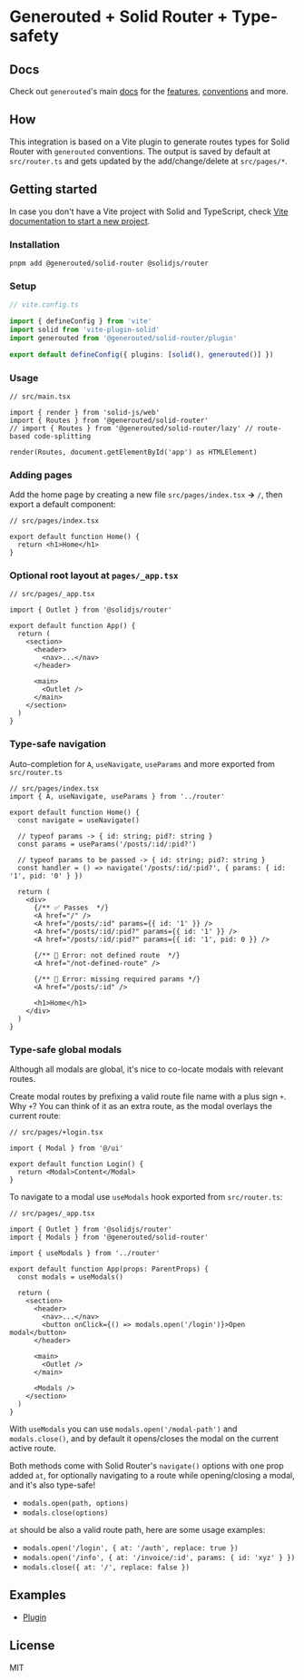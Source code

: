 # Generouted + Solid Router + Type-safety

## Docs

Check out `generouted`'s main [docs](/) for the [features](/#features), [conventions](/#conventions) and more.

## How

This integration is based on a Vite plugin to generate routes types for Solid Router with `generouted` conventions. The output is saved by default at `src/router.ts` and gets updated by the add/change/delete at `src/pages/*`.

## Getting started

In case you don't have a Vite project with Solid and TypeScript, check [Vite documentation to start a new project](https://vitejs.dev/guide/#scaffolding-your-first-vite-project).

### Installation

```shell
pnpm add @generouted/solid-router @solidjs/router
```

### Setup

```ts
// vite.config.ts

import { defineConfig } from 'vite'
import solid from 'vite-plugin-solid'
import generouted from '@generouted/solid-router/plugin'

export default defineConfig({ plugins: [solid(), generouted()] })
```

### Usage

```tsx
// src/main.tsx

import { render } from 'solid-js/web'
import { Routes } from '@generouted/solid-router'
// import { Routes } from '@generouted/solid-router/lazy' // route-based code-splitting

render(Routes, document.getElementById('app') as HTMLElement)
```

### Adding pages

Add the home page by creating a new file `src/pages/index.tsx` **→** `/`, then export a default component:

```tsx
// src/pages/index.tsx

export default function Home() {
  return <h1>Home</h1>
}
```

### Optional root layout at `pages/_app.tsx`

```tsx
// src/pages/_app.tsx

import { Outlet } from '@solidjs/router'

export default function App() {
  return (
    <section>
      <header>
        <nav>...</nav>
      </header>

      <main>
        <Outlet />
      </main>
    </section>
  )
}
```

### Type-safe navigation

Auto-completion for `A`, `useNavigate`, `useParams` and more exported from `src/router.ts`

```tsx
// src/pages/index.tsx
import { A, useNavigate, useParams } from '../router'

export default function Home() {
  const navigate = useNavigate()

  // typeof params -> { id: string; pid?: string }
  const params = useParams('/posts/:id/:pid?')

  // typeof params to be passed -> { id: string; pid?: string }
  const handler = () => navigate('/posts/:id/:pid?', { params: { id: '1', pid: '0' } })

  return (
    <div>
      {/** ✅ Passes  */}
      <A href="/" />
      <A href="/posts/:id" params={{ id: '1' }} />
      <A href="/posts/:id/:pid?" params={{ id: '1' }} />
      <A href="/posts/:id/:pid?" params={{ id: '1', pid: 0 }} />

      {/** 🔴 Error: not defined route  */}
      <A href="/not-defined-route" />

      {/** 🔴 Error: missing required params */}
      <A href="/posts/:id" />

      <h1>Home</h1>
    </div>
  )
}
```

### Type-safe global modals

Although all modals are global, it's nice to co-locate modals with relevant routes.

Create modal routes by prefixing a valid route file name with a plus sign `+`. Why `+`? You can think of it as an extra route, as the modal overlays the current route:

```tsx
// src/pages/+login.tsx

import { Modal } from '@/ui'

export default function Login() {
  return <Modal>Content</Modal>
}
```

To navigate to a modal use `useModals` hook exported from `src/router.ts`:

```tsx
// src/pages/_app.tsx

import { Outlet } from '@solidjs/router'
import { Modals } from '@generouted/solid-router'

import { useModals } from '../router'

export default function App(props: ParentProps) {
  const modals = useModals()

  return (
    <section>
      <header>
        <nav>...</nav>
        <button onClick={() => modals.open('/login')}>Open modal</button>
      </header>

      <main>
        <Outlet />
      </main>

      <Modals />
    </section>
  )
}
```

With `useModals` you can use `modals.open('/modal-path')` and `modals.close()`, and by default it opens/closes the modal on the current active route.

Both methods come with Solid Router's `navigate()` options with one prop added `at`, for optionally navigating to a route while opening/closing a modal, and it's also type-safe!

- `modals.open(path, options)`
- `modals.close(options)`

`at` should be also a valid route path, here are some usage examples:

- `modals.open('/login', { at: '/auth', replace: true })`
- `modals.open('/info', { at: '/invoice/:id', params: { id: 'xyz' } })`
- `modals.close({ at: '/', replace: false })`

## Examples

- [Plugin](/examples/solid-router)

## License

MIT
